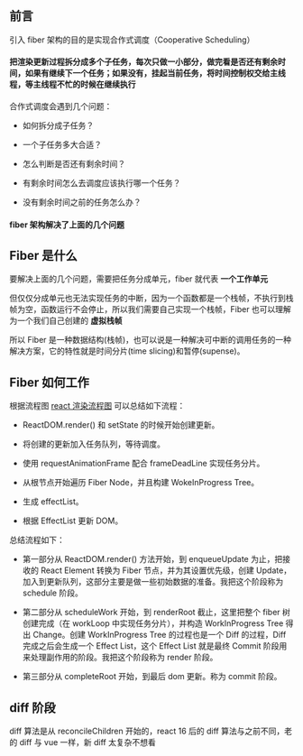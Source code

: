 ## 前言

引入 fiber 架构的目的是实现合作式调度（Cooperative Scheduling）

#### 把渲染更新过程拆分成多个子任务，每次只做一小部分，做完看是否还有剩余时间，如果有继续下一个任务；如果没有，挂起当前任务，将时间控制权交给主线程，等主线程不忙的时候在继续执行

合作式调度会遇到几个问题：

- 如何拆分成子任务？

- 一个子任务多大合适？

- 怎么判断是否还有剩余时间？

- 有剩余时间怎么去调度应该执行哪一个任务？

- 没有剩余时间之前的任务怎么办？

#### fiber 架构解决了上面的几个问题

## Fiber 是什么

要解决上面的几个问题，需要把任务分成单元，fiber 就代表 <strong>一个工作单元</strong>

但仅仅分成单元也无法实现任务的中断，因为一个函数都是一个栈帧，不执行到栈帧为空，函数运行不会停止，所以我们需要自己实现一个栈帧，Fiber 也可以理解为一个我们自己创建的 <strong>虚拟栈帧</strong>

所以 Fiber 是一种数据结构(栈帧)，也可以说是一种解决可中断的调用任务的一种解决方案，它的特性就是时间分片(time slicing)和暂停(supense)。


## Fiber 如何工作

根据流程图 <a href="https://github.com/HanLess/react-analysis/blob/master/img/ReactDom.render%E6%89%A7%E8%A1%8C%E6%B5%81%E7%A8%8B%EF%BC%88%E4%BB%8EscheduleRootUpdate%E5%BC%80%E5%A7%8B%EF%BC%89.png">react 渲染流程图</a> 可以总结如下流程：

- ReactDOM.render() 和 setState 的时候开始创建更新。

- 将创建的更新加入任务队列，等待调度。

- 使用 requestAnimationFrame 配合 frameDeadLine 实现任务分片。

- 从根节点开始遍历 Fiber Node，并且构建 WokeInProgress Tree。

- 生成 effectList。

- 根据 EffectList 更新 DOM。

总结流程如下：

- 第一部分从 ReactDOM.render() 方法开始，到 enqueueUpdate 为止，把接收的 React Element 转换为 Fiber 节点，并为其设置优先级，创建 Update，加入到更新队列，这部分主要是做一些初始数据的准备。我把这个阶段称为 schedule 阶段。

- 第二部分从 scheduleWork 开始，到 renderRoot 截止，这里把整个 fiber 树创建完成（在 workLoop 中实现任务分片），并构造 WorkInProgress Tree 得出 Change。创建 WorkInProgress Tree 的过程也是一个 Diff 的过程，Diff 完成之后会生成一个 Effect List，这个 Effect List 就是最终 Commit 阶段用来处理副作用的阶段。我把这个阶段称为 render 阶段。

- 第三部分从 completeRoot 开始，到最后 dom 更新。称为 commit 阶段。


## diff 阶段

 diff 算法是从 reconcileChildren 开始的，react 16 后的 diff 算法与之前不同，老的 diff 与 vue 一样，新 diff 太复杂不想看
 
 






